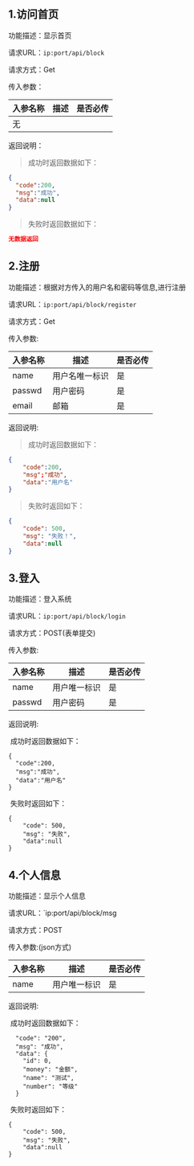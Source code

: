 ## 1.访问首页

功能描述：显示首页

请求URL：`ip:port/api/block`

请求方式：Get

传入参数：

| 入参名称 | 描述 | 是否必传 |
| -------- | ---- | -------- |
| 无       |      |          |

返回说明：

> 成功时返回数据如下：

```json
{
  "code":200,
  "msg":"成功",
  "data":null
}
```

> 失败时返回数据如下：

```json
无数据返回
```

## 2.注册

功能描述：根据对方传入的用户名和密码等信息,进行注册

请求URL：`ip:port/api/block/register`

请求方式：Get

传入参数:

| 入参名称 | 描述           | 是否必传 |
| -------- | -------------- | -------- |
| name     | 用户名唯一标识 | 是       |
| passwd   | 用户密码       | 是       |
| email    | 邮箱           | 是       |

返回说明:

> 成功时返回数据如下：

```json
{
    "code":200,
    "msg";"成功",
    "data":"用户名"    
}
```

> 失败时返回如下：

```json
{
    "code": 500,
    "msg": "失败！",
    "data":null
}
```



## 3.登入

功能描述：登入系统

请求URL：`ip:port/api/block/login`

请求方式：POST(表单提交)

传入参数:

| 入参名称 | 描述         | 是否必传 |
| -------- | ------------ | -------- |
| name     | 用户唯一标识 | 是       |
| passwd   | 用户密码     | 是       |

返回说明:

​	成功时返回数据如下：

```
{
  "code":200,
  "msg":"成功",
  "data":"用户名"
}
```

​	失败时返回如下：

```
{
    "code": 500,
    "msg": "失败",
    "data":null
}
```

## 4.个人信息

功能描述：显示个人信息

请求URL：`ip:port/api/block/msg

请求方式：POST

传入参数:(json方式)

| 入参名称 | 描述         | 是否必传 |
| -------- | ------------ | -------- |
| name     | 用户唯一标识 | 是       |

返回说明:

​	成功时返回数据如下：

```
  "code": "200",
  "msg": "成功",
  "data": {
    "id": 0,
    "money": "金额",
    "name": "测试",
    "number": "等级"
  }
```

​	失败时返回如下：

```
{
    "code": 500,
    "msg": "失败",
    "data":null
}
```

